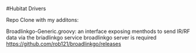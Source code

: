 #Hubitat Drivers

Repo Clone with my additons:

Broadlinkgo-Generic.groovy:
 an interface exposing menthods to send IR/RF data via the briadlinkgo service
 broadlinkgo server is required https://github.com/rob121/broadlinkgo/releases
